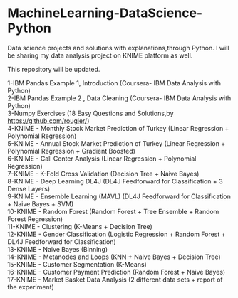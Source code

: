 # MachineLearning-DataScience-Python
Data science projects and solutions with explanations,through Python. I will be sharing my data analysis project on KNIME platform as well.

This repository will be updated.

1-IBM Pandas Example 1, Introduction (Coursera- IBM Data Analysis with Python)                                                        
2-IBM Pandas Example 2 , Data Cleaning (Coursera- IBM Data Analysis with Python)                                                
3-Numpy Exercises (18 Easy Questions and Solutions,by https://github.com/rougier/)                                                        
4-KNIME - Monthly Stock Market Prediction of Turkey (Linear Regression + Polynomial Regression)                                          
5-KNIME - Annual Stock Market Prediction of Turkey  (Linear Regression + Polynomial Regression + Gradient Boosted)                    
6-KNIME - Call Center Analysis (Linear Regression + Polynomial Regression)                                                               
7-KNIME - K-Fold Cross Validation (Decision Tree + Naive Bayes)                                                                
8-KNIME - Deep Learning DL4J (DL4J Feedforward for Classification + 3 Dense Layers)                                             
9-KNIME - Ensemble Learning (MAVL) (DL4J Feedforward for Classification + Naive Bayes + SVM)                                          
10-KNIME - Random Forest (Random Forest + Tree Ensemble + Random Forest Regression)                                                 
11-KNIME - Clustering (K-Means + Decision Tree)                                                                         
12-KNIME - Gender Classification (Logistic Regression + Random Forest + DL4J Feedforward for Classification)              
13-KNIME - Naive Bayes (Binning)                                       
14-KNIME - Metanodes and Loops (KNN + Naive Bayes + Decision Tree)                                                    
15-KNIME - Customer Segmentation (K-Means)                                                                                                
16-KNIME - Customer Payment Prediction (Random Forest + Naive Bayes)                            
17-KNIME - Market Basket Data Analysis (2 different data sets + report of the experiment)
